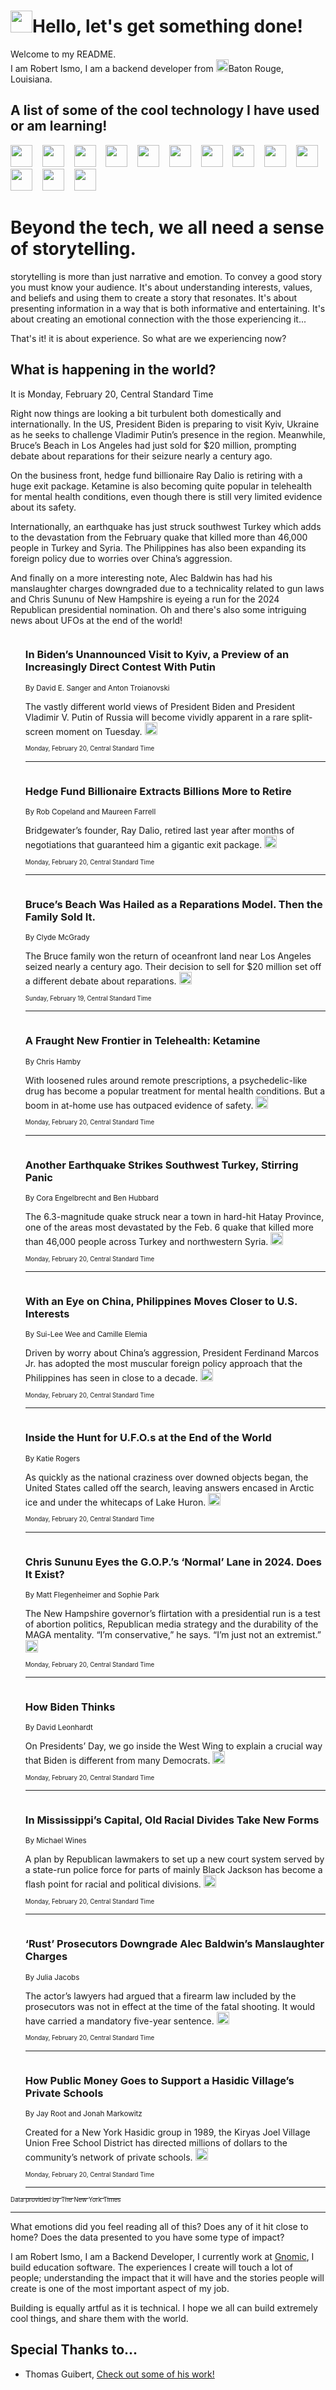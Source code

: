 <h1><img src="https://emojis.slackmojis.com/emojis/images/1643514375/3493/hot-coffee.gif?1643514375" width="35"/>Hello, let's get something done!</h1>

<p>Welcome to my README.<br/>
I am Robert Ismo, I am a backend developer from <img src="https://emojis.slackmojis.com/emojis/images/1638395689/50435/moulin_rouge.png?1638395689" width="20"/>Baton Rouge, Louisiana.</p>
<h2>A list of some of the cool technology I have used or am learning!</h2>
<p>
<img src="https://emojis.slackmojis.com/emojis/images/1643516091/21142/meow_bongotap.gif?1643516091" width="35" alt="">
<img src="https://img.shields.io/badge/Favorite%20Frontend%20Framework-SvelteKit-f83903" alt="">
<img src="https://img.shields.io/badge/Second%20Favorite-Vue-40b581" alt="">
<img src="https://img.shields.io/badge/Most%20Used%20Runtime-Nodejs-78b061" alt="">
<img src="https://emojis.slackmojis.com/emojis/images/1643517416/34482/fire.gif?1643517416" width="35" alt="">
<img src="https://img.shields.io/badge/Javascript%20But%20Better-Typescript-0078ca" alt="">
<img src="https://img.shields.io/badge/Favorite%20Language-Elixir-3e244d" alt="">
<img src="https://img.shields.io/badge/Containerize%20Everything-Docker-6ac9ef" alt="">
<img src="https://emojis.slackmojis.com/emojis/images/1643514596/5999/meow_party.gif?1643514596" width="35" alt="">
<img src="https://img.shields.io/badge/API%20Love%20Language-Graphql-de32a5" alt="">
<img src="https://img.shields.io/badge/Our%20Favorite%20Version%20Controller-Git-e94f33" alt="">
<img src="https://img.shields.io/badge/Favorite%20Database-Redis-d42d1d" alt="">
<img src="https://emojis.slackmojis.com/emojis/images/1643514559/5584/deployparrot.gif?1643514559" width="35" alt="">
<img src="https://img.shields.io/badge/Container%20Interstate-RabbitMQ-f66200" alt="">
<img src="https://img.shields.io/badge/Gotta%20Learn-Kubernetes-316adf" alt="">
<img src="https://img.shields.io/badge/Really%20Mature%20Now-WASM-654fef" alt="">
<img src="https://emojis.slackmojis.com/emojis/images/1666642497/61942/dance_vibe.gif?1666642497" width="35" alt="">
<img src="https://img.shields.io/badge/For%20My%20M1-ARM64-657d96" alt="">
<img src="https://img.shields.io/badge/Loving%20This%20So%20Much-TailwindCSS-17bcb5" alt="">
<img src="https://img.shields.io/badge/Cool%20Build%20Tool-Vite-f9cb24" alt="">
<img src="https://emojis.slackmojis.com/emojis/images/1669231376/62819/working-on-it.gif?1669231376" width="35" alt="">
<img src="https://img.shields.io/badge/Fun%20and%20Easy%20Database-MongoDB-5f8c49" alt="">
<img src="https://img.shields.io/badge/JS%20Life%20Support-NPM-c73737" alt="">
<img src="https://img.shields.io/badge/I%20Liked%20It-DynamoDB-0073b9" alt="">
<img src="https://emojis.slackmojis.com/emojis/images/1643514045/46/question.gif?1643514045" width="35" alt="">
<img src="https://img.shields.io/badge/cool-React-60d6f9" alt="">
<img src="https://img.shields.io/badge/Future%20Big%20Project-Lambda-f37e00" alt="">
<img src="https://img.shields.io/badge/NPM%20But%20Better-PNPM-f1aa07" alt="">
<img src="https://emojis.slackmojis.com/emojis/images/1643514943/9662/fbwow.gif?1643514943" width="35" alt="">
<img src="https://img.shields.io/badge/First%20Language-C-662079" alt="">
<img src="https://img.shields.io/badge/Where%20I%20Deploy%20Frontend-Vercel-000000" alt="">
<img src="https://img.shields.io/badge/Who%20Does%20not%20Want%20an%20App-Swift-f9492a" alt="">
<img src="https://emojis.slackmojis.com/emojis/images/1643514058/151/javascript.png?1643514058" width="35" alt="">
<img src="https://img.shields.io/badge/cool-Python-fbd542" alt="">
<img src="https://img.shields.io/badge/Favorite%20Something-Stripe-656cdc" alt="">
<img src="https://img.shields.io/badge/Of%20Course-HTML5-ed6327" alt="">
<img src="https://emojis.slackmojis.com/emojis/images/1660415405/60731/bomb.gif?1660415405" width="35" alt="">
<img src="https://img.shields.io/badge/hate-CSS-2964ec" alt="">
<img src="https://img.shields.io/badge/Learning-CircleCI-141215" alt="">
<img src="https://img.shields.io/badge/Learning-Rust-fbbb3b" alt="">
<img src="https://emojis.slackmojis.com/emojis/images/1660415397/60712/writing-hand.gif?1660415397" width="35" alt="">
<img src="https://img.shields.io/badge/Dev%20Browser%20of%20Choice-Firefox-cc4e26" alt="">
<img src="https://img.shields.io/badge/Recoverying%20From%20Windows-UNIX-1781e3" alt="">
<img src="https://img.shields.io/badge/LOVE-LogSeq-90c1c2" alt="">
<img src="https://emojis.slackmojis.com/emojis/images/1643514066/223/kirby.gif?1643514066" width="35" alt="">
<img src="https://img.shields.io/badge/Daily%20Driver-MacOS-e6e6e8" alt="">
<img src="https://img.shields.io/badge/Git%20Server-Github-000000" alt="">
<img src="https://img.shields.io/badge/enjoyable-EC2-f17428" alt="">
<img src="https://emojis.slackmojis.com/emojis/images/1643514239/2069/excited.gif?1643514239" width="35" alt="">
</p>
<h1>Beyond the tech, we all need a sense of storytelling.</h1>
<p>storytelling is more than just narrative and emotion. To convey a good story you must know your audience. It's about understanding interests, values, and beliefs and using them to create a story that resonates. It's about presenting information in a way that is both informative and entertaining. It's about creating an emotional connection with the those experiencing it...</p>
<p>That's it! it is about experience. So what are we experiencing now?</p>
<h2>What is happening in the world?</h2>
<p>It is Monday, February 20, Central Standard Time</p>
<p>
Right now things are looking a bit turbulent both domestically and internationally. In the US, President Biden is preparing to visit Kyiv, Ukraine as he seeks to challenge Vladimir Putin’s presence in the region. Meanwhile, Bruce’s Beach in Los Angeles had just sold for $20 million, prompting debate about reparations for their seizure nearly a century ago. 

On the business front, hedge fund billionaire Ray Dalio is retiring with a huge exit package. Ketamine is also becoming quite popular in telehealth for mental health conditions, even though there is still very limited evidence about its safety.

Internationally, an earthquake has just struck southwest Turkey which adds to the devastation from the February quake that killed more than 46,000 people in Turkey and Syria. The Philippines has also been expanding its foreign policy due to worries over China’s aggression.

And finally on a more interesting note, Alec Baldwin has had his manslaughter charges downgraded due to a technicality related to gun laws and Chris Sununu of New Hampshire is eyeing a run for the 2024 Republican presidential nomination. Oh and there&#39;s also some intriguing news about UFOs at the end of the world!</p>
<ol>
<img src="https://img.shields.io/badge/-us-blue" alt="">
<h3>In Biden’s Unannounced Visit to Kyiv, a Preview of an Increasingly Direct Contest With Putin</h3>
<sub>By David E. Sanger and Anton Troianovski</sub>
<p>The vastly different world views of President Biden and President Vladimir V. Putin of Russia will become vividly apparent in a rare split-screen moment on Tuesday.  <a href="https://nyti.ms/3Z0vGb3"><img src="https://developer.nytimes.com/files/poweredby_nytimes_30b.png?v=1583354208352" height="20"></a></p>
<sub><sub>Monday, February 20, Central Standard Time</sub></sub>
<hr/>
<img src="https://img.shields.io/badge/-business-blue" alt="">
<h3>Hedge Fund Billionaire Extracts Billions More to Retire</h3>
<sub>By Rob Copeland and Maureen Farrell</sub>
<p>Bridgewater’s founder, Ray Dalio, retired last year after months of negotiations that guaranteed him a gigantic exit package.  <a href="https://nyti.ms/3KlgNez"><img src="https://developer.nytimes.com/files/poweredby_nytimes_30b.png?v=1583354208352" height="20"></a></p>
<sub><sub>Monday, February 20, Central Standard Time</sub></sub>
<hr/>
<img src="https://img.shields.io/badge/-us-blue" alt="">
<h3>Bruce’s Beach Was Hailed as a Reparations Model. Then the Family Sold It.</h3>
<sub>By Clyde McGrady</sub>
<p>The Bruce family won the return of oceanfront land near Los Angeles seized nearly a century ago. Their decision to sell for $20 million set off a different debate about reparations.  <a href="https://nyti.ms/3IjT38m"><img src="https://developer.nytimes.com/files/poweredby_nytimes_30b.png?v=1583354208352" height="20"></a></p>
<sub><sub>Sunday, February 19, Central Standard Time</sub></sub>
<hr/>
<img src="https://img.shields.io/badge/-us-blue" alt="">
<h3>A Fraught New Frontier in Telehealth: Ketamine</h3>
<sub>By Chris Hamby</sub>
<p>With loosened rules around remote prescriptions, a psychedelic-like drug has become a popular treatment for mental health conditions. But a boom in at-home use has outpaced evidence of safety.  <a href="https://nyti.ms/3Kmi59s"><img src="https://developer.nytimes.com/files/poweredby_nytimes_30b.png?v=1583354208352" height="20"></a></p>
<sub><sub>Monday, February 20, Central Standard Time</sub></sub>
<hr/>
<img src="https://img.shields.io/badge/-world-blue" alt="">
<h3>Another Earthquake Strikes Southwest Turkey, Stirring Panic</h3>
<sub>By Cora Engelbrecht and Ben Hubbard</sub>
<p>The 6.3-magnitude quake struck near a town in hard-hit Hatay Province, one of the areas most devastated by the Feb. 6 quake that killed more than 46,000 people across Turkey and northwestern Syria.  <a href="https://nyti.ms/41cvEOq"><img src="https://developer.nytimes.com/files/poweredby_nytimes_30b.png?v=1583354208352" height="20"></a></p>
<sub><sub>Monday, February 20, Central Standard Time</sub></sub>
<hr/>
<img src="https://img.shields.io/badge/-world-blue" alt="">
<h3>With an Eye on China, Philippines Moves Closer to U.S. Interests</h3>
<sub>By Sui-Lee Wee and Camille Elemia</sub>
<p>Driven by worry about China’s aggression, President Ferdinand Marcos Jr. has adopted the most muscular foreign policy approach that the Philippines has seen in close to a decade.  <a href="https://nyti.ms/3xzLHZ5"><img src="https://developer.nytimes.com/files/poweredby_nytimes_30b.png?v=1583354208352" height="20"></a></p>
<sub><sub>Monday, February 20, Central Standard Time</sub></sub>
<hr/>
<img src="https://img.shields.io/badge/-us-blue" alt="">
<h3>Inside the Hunt for U.F.O.s at the End of the World</h3>
<sub>By Katie Rogers</sub>
<p>As quickly as the national craziness over downed objects began, the United States called off the search, leaving answers encased in Arctic ice and under the whitecaps of Lake Huron.  <a href="https://nyti.ms/3YYmfZ0"><img src="https://developer.nytimes.com/files/poweredby_nytimes_30b.png?v=1583354208352" height="20"></a></p>
<sub><sub>Monday, February 20, Central Standard Time</sub></sub>
<hr/>
<img src="https://img.shields.io/badge/-us-blue" alt="">
<h3>Chris Sununu Eyes the G.O.P.’s ‘Normal’ Lane in 2024. Does It Exist?</h3>
<sub>By Matt Flegenheimer and Sophie Park</sub>
<p>The New Hampshire governor’s flirtation with a presidential run is a test of abortion politics, Republican media strategy and the durability of the MAGA mentality. “I’m conservative,” he says. “I’m just not an extremist.”  <a href="https://nyti.ms/3lUi9CQ"><img src="https://developer.nytimes.com/files/poweredby_nytimes_30b.png?v=1583354208352" height="20"></a></p>
<sub><sub>Monday, February 20, Central Standard Time</sub></sub>
<hr/>
<img src="https://img.shields.io/badge/-briefing-blue" alt="">
<h3>How Biden Thinks</h3>
<sub>By David Leonhardt</sub>
<p>On Presidents’ Day, we go inside the West Wing to explain a crucial way that Biden is different from many Democrats.  <a href="https://nyti.ms/3IbTb9L"><img src="https://developer.nytimes.com/files/poweredby_nytimes_30b.png?v=1583354208352" height="20"></a></p>
<sub><sub>Monday, February 20, Central Standard Time</sub></sub>
<hr/>
<img src="https://img.shields.io/badge/-us-blue" alt="">
<h3>In Mississippi’s Capital, Old Racial Divides Take New Forms</h3>
<sub>By Michael Wines</sub>
<p>A plan by Republican lawmakers to set up a new court system served by a state-run police force for parts of mainly Black Jackson has become a flash point for racial and political divisions.  <a href="https://nyti.ms/3SfCX3O"><img src="https://developer.nytimes.com/files/poweredby_nytimes_30b.png?v=1583354208352" height="20"></a></p>
<sub><sub>Monday, February 20, Central Standard Time</sub></sub>
<hr/>
<img src="https://img.shields.io/badge/-arts-blue" alt="">
<h3>‘Rust’ Prosecutors Downgrade Alec Baldwin’s Manslaughter Charges</h3>
<sub>By Julia Jacobs</sub>
<p>The actor’s lawyers had argued that a firearm law included by the prosecutors was not in effect at the time of the fatal shooting. It would have carried a mandatory five-year sentence.  <a href="https://nyti.ms/3XMr3Qm"><img src="https://developer.nytimes.com/files/poweredby_nytimes_30b.png?v=1583354208352" height="20"></a></p>
<sub><sub>Monday, February 20, Central Standard Time</sub></sub>
<hr/>
<img src="https://img.shields.io/badge/-nyregion-blue" alt="">
<h3>How Public Money Goes to Support a Hasidic Village’s Private Schools</h3>
<sub>By Jay Root and Jonah Markowitz</sub>
<p>Created for a New York Hasidic group in 1989, the Kiryas Joel Village Union Free School District has directed millions of dollars to the community’s network of private schools.  <a href="https://nyti.ms/41ajs0L"><img src="https://developer.nytimes.com/files/poweredby_nytimes_30b.png?v=1583354208352" height="20"></a></p>
<sub><sub>Monday, February 20, Central Standard Time</sub></sub>
<hr/>
</ol>
<a href="https://developer.nytimes.com"><sub><sub>Data provided by The New York Times</sub></sub></a>
<hr/>
<p>What emotions did you feel reading all of this? Does any of it hit close to home? Does the data presented to you have some type of impact?</p>
<p>I am Robert Ismo, I am a Backend Developer, I currently work at <a href="https://gnomic.education/">Gnomic</a>, I build education software. The experiences I create will touch a lot of people; understanding the impact that it will have and the stories people will create is one of the most important aspect of my job.</p>
<p>Building is equally artful as it is technical. I hope we all can build extremely cool things, and share them with the world.</p>
<h2>Special Thanks to...</h2>
<ul>
<li>Thomas Guibert, <a href="https://github.com/thmsgbrt/thmsgbrt">Check out some of his work!</a></li>
</ul>